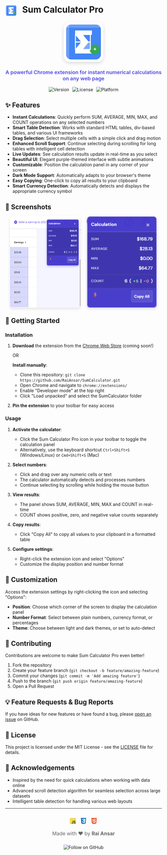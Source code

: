 # <img src="icons/icon48.png" alt="icon" width="38" style="vertical-align: middle; margin-right: 10px;"> Sum Calculator Pro

<div align="center">
  <img src="icons/icon128.png" alt="Sum Calculator Pro Logo" width="128" height="128" style="border-radius: 20px; box-shadow: 0 4px 12px rgba(0,0,0,0.15);">
  
  <h3 style="margin-top: 20px; font-weight: 600; color: #4f46e5;">A powerful Chrome extension for instant numerical calculations on any web page</h3>

  <div style="display: flex; justify-content: center; gap: 10px; margin: 15px 0;">
    <img src="https://img.shields.io/badge/Version-1.0.0-blue.svg?style=for-the-badge" alt="Version">
    <img src="https://img.shields.io/badge/License-MIT-green.svg?style=for-the-badge" alt="License">
    <img src="https://img.shields.io/badge/Platform-Chrome-yellow.svg?style=for-the-badge" alt="Platform">
  </div>
</div>

## ✨ Features

- **Instant Calculations**: Quickly perform SUM, AVERAGE, MIN, MAX, and COUNT operations on any selected numbers
- **Smart Table Detection**: Works with standard HTML tables, div-based tables, and various UI frameworks
- **Drag Selection**: Select multiple cells with a simple click and drag motion
- **Enhanced Scroll Support**: Continue selecting during scrolling for long tables with intelligent cell detection
- **Live Updates**: See calculation results update in real-time as you select
- **Beautiful UI**: Elegant purple-themed interface with subtle animations
- **Customizable**: Position the calculation panel in any corner of your screen
- **Dark Mode Support**: Automatically adapts to your browser's theme
- **Easy Copying**: One-click to copy all results to your clipboard
- **Smart Currency Detection**: Automatically detects and displays the appropriate currency symbol

## 📸 Screenshots

<div align="center" style="display: flex; flex-wrap: wrap; justify-content: center; gap: 20px; margin-bottom: 20px;">
  <img src="assets/images/SS-SumCalculator.png" alt="Sum Calculator Pro in action" width="45%" style="max-width: 500px; border-radius: 8px; box-shadow: 0 4px 8px rgba(0,0,0,0.1);">
  <img src="assets/images/SS-SumCalculator2.png" alt="Sum Calculator Pro selection" width="45%" style="max-width: 500px; border-radius: 8px; box-shadow: 0 4px 8px rgba(0,0,0,0.1);">
</div>

## 🚀 Getting Started

### Installation

1. **Download** the extension from the [Chrome Web Store](https://chrome.google.com/webstore/category/extensions) (coming soon!)

   OR

   **Install manually**:
   - Clone this repository: `git clone https://github.com/RaiAnsar/SumCalculator.git`
   - Open Chrome and navigate to `chrome://extensions/`
   - Enable "Developer mode" at the top right
   - Click "Load unpacked" and select the SumCalculator folder

2. **Pin the extension** to your toolbar for easy access

### Usage

1. **Activate the calculator**:
   - Click the Sum Calculator Pro icon in your toolbar to toggle the calculation panel
   - Alternatively, use the keyboard shortcut `Ctrl+Shift+S` (Windows/Linux) or `Cmd+Shift+S` (Mac)

2. **Select numbers**:
   - Click and drag over any numeric cells or text
   - The calculator automatically detects and processes numbers
   - Continue selecting by scrolling while holding the mouse button

3. **View results**:
   - The panel shows SUM, AVERAGE, MIN, MAX and COUNT in real-time
   - COUNT shows positive, zero, and negative value counts separately

4. **Copy results**:
   - Click "Copy All" to copy all values to your clipboard in a formatted table

5. **Configure settings**:
   - Right-click the extension icon and select "Options"
   - Customize the display position and number format

## 🔧 Customization

Access the extension settings by right-clicking the icon and selecting "Options":

- **Position**: Choose which corner of the screen to display the calculation panel
- **Number Format**: Select between plain numbers, currency format, or percentages
- **Theme**: Choose between light and dark themes, or set to auto-detect

## 🤝 Contributing

Contributions are welcome to make Sum Calculator Pro even better!

1. Fork the repository
2. Create your feature branch (`git checkout -b feature/amazing-feature`)
3. Commit your changes (`git commit -m 'Add amazing feature'`)
4. Push to the branch (`git push origin feature/amazing-feature`)
5. Open a Pull Request

## 💡 Feature Requests & Bug Reports

If you have ideas for new features or have found a bug, please [open an issue](https://github.com/RaiAnsar/SumCalculator/issues/new) on GitHub.

## 📜 License

This project is licensed under the MIT License - see the [LICENSE](LICENSE) file for details.

## 🙏 Acknowledgements

- Inspired by the need for quick calculations when working with data online
- Advanced scroll detection algorithm for seamless selection across large datasets
- Intelligent table detection for handling various web layouts

---

<div align="center">
  <p style="margin-top: 30px; font-weight: 500;">
    <img src="https://raw.githubusercontent.com/devicons/devicon/master/icons/javascript/javascript-original.svg" width="20" height="20" style="vertical-align: middle; margin-right: 10px;">
    <img src="https://raw.githubusercontent.com/devicons/devicon/master/icons/css3/css3-original.svg" width="20" height="20" style="vertical-align: middle; margin-right: 10px;">
    <img src="https://raw.githubusercontent.com/devicons/devicon/master/icons/html5/html5-original.svg" width="20" height="20" style="vertical-align: middle;">
  </p>
  
  <p style="margin-top: 20px; font-size: 16px; color: #666;">
    Made with ❤️ by <strong>Rai Ansar</strong>
  </p>
  
  <a href="https://github.com/RaiAnsar" style="text-decoration: none; margin-top: 10px; display: inline-block;">
    <img src="https://img.shields.io/github/followers/RaiAnsar?label=Follow&style=social" alt="Follow on GitHub">
  </a>
</div>


